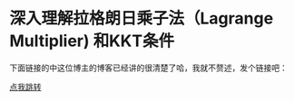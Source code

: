 # 深入理解拉格朗日乘子法（Lagrange Multiplier) 和KKT条件

下面链接的中这位博主的博客已经讲的很清楚了哈，我就不赘述，发个链接吧：

[点我跳转](http://www.cnblogs.com/mo-wang/p/4775548.html)

